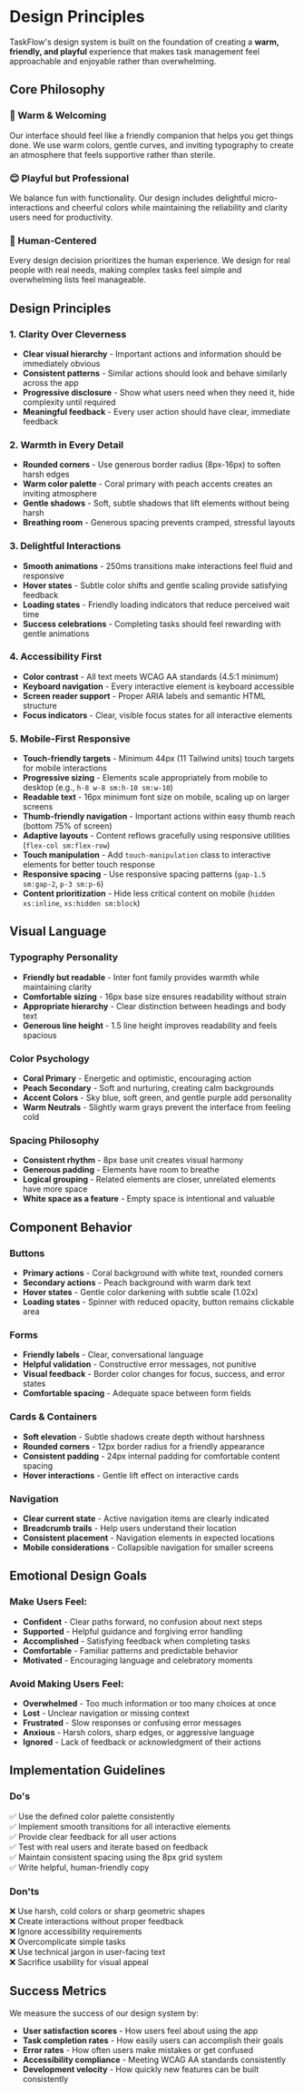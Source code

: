 # Design Principles

TaskFlow's design system is built on the foundation of creating a **warm, friendly, and playful** experience that makes task management feel approachable and enjoyable rather than overwhelming.

## Core Philosophy

### 🌟 Warm & Welcoming
Our interface should feel like a friendly companion that helps you get things done. We use warm colors, gentle curves, and inviting typography to create an atmosphere that feels supportive rather than sterile.

### 😊 Playful but Professional
We balance fun with functionality. Our design includes delightful micro-interactions and cheerful colors while maintaining the reliability and clarity users need for productivity.

### 🤗 Human-Centered
Every design decision prioritizes the human experience. We design for real people with real needs, making complex tasks feel simple and overwhelming lists feel manageable.

## Design Principles

### 1. Clarity Over Cleverness
- **Clear visual hierarchy** - Important actions and information should be immediately obvious
- **Consistent patterns** - Similar actions should look and behave similarly across the app
- **Progressive disclosure** - Show what users need when they need it, hide complexity until required
- **Meaningful feedback** - Every user action should have clear, immediate feedback

### 2. Warmth in Every Detail
- **Rounded corners** - Use generous border radius (8px-16px) to soften harsh edges
- **Warm color palette** - Coral primary with peach accents creates an inviting atmosphere
- **Gentle shadows** - Soft, subtle shadows that lift elements without being harsh
- **Breathing room** - Generous spacing prevents cramped, stressful layouts

### 3. Delightful Interactions
- **Smooth animations** - 250ms transitions make interactions feel fluid and responsive
- **Hover states** - Subtle color shifts and gentle scaling provide satisfying feedback
- **Loading states** - Friendly loading indicators that reduce perceived wait time
- **Success celebrations** - Completing tasks should feel rewarding with gentle animations

### 4. Accessibility First
- **Color contrast** - All text meets WCAG AA standards (4.5:1 minimum)
- **Keyboard navigation** - Every interactive element is keyboard accessible
- **Screen reader support** - Proper ARIA labels and semantic HTML structure
- **Focus indicators** - Clear, visible focus states for all interactive elements

### 5. Mobile-First Responsive
- **Touch-friendly targets** - Minimum 44px (11 Tailwind units) touch targets for mobile interactions
- **Progressive sizing** - Elements scale appropriately from mobile to desktop (e.g., `h-8 w-8 sm:h-10 sm:w-10`)
- **Readable text** - 16px minimum font size on mobile, scaling up on larger screens
- **Thumb-friendly navigation** - Important actions within easy thumb reach (bottom 75% of screen)
- **Adaptive layouts** - Content reflows gracefully using responsive utilities (`flex-col sm:flex-row`)
- **Touch manipulation** - Add `touch-manipulation` class to interactive elements for better touch response
- **Responsive spacing** - Use responsive spacing patterns (`gap-1.5 sm:gap-2`, `p-3 sm:p-6`)
- **Content prioritization** - Hide less critical content on mobile (`hidden xs:inline`, `xs:hidden sm:block`)

## Visual Language

### Typography Personality
- **Friendly but readable** - Inter font family provides warmth while maintaining clarity
- **Comfortable sizing** - 16px base size ensures readability without strain
- **Appropriate hierarchy** - Clear distinction between headings and body text
- **Generous line height** - 1.5 line height improves readability and feels spacious

### Color Psychology
- **Coral Primary** - Energetic and optimistic, encouraging action
- **Peach Secondary** - Soft and nurturing, creating calm backgrounds
- **Accent Colors** - Sky blue, soft green, and gentle purple add personality
- **Warm Neutrals** - Slightly warm grays prevent the interface from feeling cold

### Spacing Philosophy
- **Consistent rhythm** - 8px base unit creates visual harmony
- **Generous padding** - Elements have room to breathe
- **Logical grouping** - Related elements are closer, unrelated elements have more space
- **White space as a feature** - Empty space is intentional and valuable

## Component Behavior

### Buttons
- **Primary actions** - Coral background with white text, rounded corners
- **Secondary actions** - Peach background with warm dark text
- **Hover states** - Gentle color darkening with subtle scale (1.02x)
- **Loading states** - Spinner with reduced opacity, button remains clickable area

### Forms
- **Friendly labels** - Clear, conversational language
- **Helpful validation** - Constructive error messages, not punitive
- **Visual feedback** - Border color changes for focus, success, and error states
- **Comfortable spacing** - Adequate space between form fields

### Cards & Containers
- **Soft elevation** - Subtle shadows create depth without harshness
- **Rounded corners** - 12px border radius for a friendly appearance
- **Consistent padding** - 24px internal padding for comfortable content spacing
- **Hover interactions** - Gentle lift effect on interactive cards

### Navigation
- **Clear current state** - Active navigation items are clearly indicated
- **Breadcrumb trails** - Help users understand their location
- **Consistent placement** - Navigation elements in expected locations
- **Mobile considerations** - Collapsible navigation for smaller screens

## Emotional Design Goals

### Make Users Feel:
- **Confident** - Clear paths forward, no confusion about next steps
- **Supported** - Helpful guidance and forgiving error handling
- **Accomplished** - Satisfying feedback when completing tasks
- **Comfortable** - Familiar patterns and predictable behavior
- **Motivated** - Encouraging language and celebratory moments

### Avoid Making Users Feel:
- **Overwhelmed** - Too much information or too many choices at once
- **Lost** - Unclear navigation or missing context
- **Frustrated** - Slow responses or confusing error messages
- **Anxious** - Harsh colors, sharp edges, or aggressive language
- **Ignored** - Lack of feedback or acknowledgment of their actions

## Implementation Guidelines

### Do's
✅ Use the defined color palette consistently  
✅ Implement smooth transitions for all interactive elements  
✅ Provide clear feedback for all user actions  
✅ Test with real users and iterate based on feedback  
✅ Maintain consistent spacing using the 8px grid system  
✅ Write helpful, human-friendly copy  

### Don'ts
❌ Use harsh, cold colors or sharp geometric shapes  
❌ Create interactions without proper feedback  
❌ Ignore accessibility requirements  
❌ Overcomplicate simple tasks  
❌ Use technical jargon in user-facing text  
❌ Sacrifice usability for visual appeal  

## Success Metrics

We measure the success of our design system by:
- **User satisfaction scores** - How users feel about using the app
- **Task completion rates** - How easily users can accomplish their goals
- **Error rates** - How often users make mistakes or get confused
- **Accessibility compliance** - Meeting WCAG AA standards consistently
- **Development velocity** - How quickly new features can be built consistently